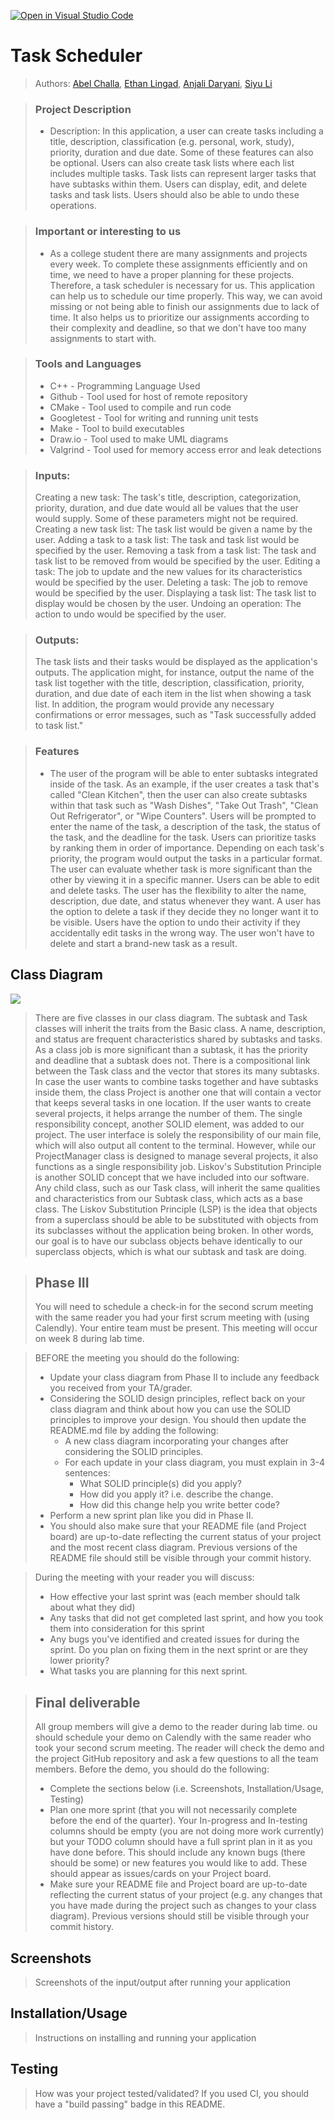 [![Open in Visual Studio Code](https://classroom.github.com/assets/open-in-vscode-c66648af7eb3fe8bc4f294546bfd86ef473780cde1dea487d3c4ff354943c9ae.svg)](https://classroom.github.com/online_ide?assignment_repo_id=9905209&assignment_repo_type=AssignmentRepo)

# Task Scheduler
 
 > Authors: [Abel Challa](https://github.com/abelchalla), [Ethan Lingad](https://github.com/EthanL0224), [Anjali Daryani](https://github.com/adary001), [Siyu Li](https://github.com/slialex)

> ### Project Description
> * Description: In this application, a user can create tasks including a title, description,
classification (e.g. personal, work, study), priority, duration and due date. Some of these
features can also be optional. Users can also create task lists where each list includes
multiple tasks. Task lists can represent larger tasks that have subtasks within them.
Users can display, edit, and delete tasks and task lists. Users should also be able to
undo these operations. 


> ### Important or interesting to us
> * As a college student there are many assignments and projects every week. To complete these assignments efficiently and on time, we need to have a proper planning for these projects. Therefore, a task scheduler is necessary for us. This application can help us to schedule our time properly. This way, we can avoid missing or not being able to finish our assignments due to lack of time. It also helps us to prioritize our assignments according to their complexity and deadline, so that we don't have too many assignments to start with.

> ### Tools and Languages
> * C++ - Programming Language Used
> * Github - Tool used for host of remote repository
> * CMake - Tool used to compile and run code
> * Googletest - Tool for writing and running unit tests
> * Make - Tool to build executables 
> * Draw.io - Tool used to make UML diagrams
> * Valgrind - Tool used for memory access error and leak detections

> ### Inputs:
>Creating a new task: The task's title, description, categorization, priority, duration, and due date would all be values that the user would supply. Some of these parameters might not be required.
Creating a new task list: The task list would be given a name by the user.
Adding a task to a task list: The task and task list would be specified by the user.
Removing a task from a task list: The task and task list to be removed from would be specified by the user.
Editing a task: The job to update and the new values for its characteristics would be specified by the user.
Deleting a task: The job to remove would be specified by the user.
Displaying a task list: The task list to display would be chosen by the user.
Undoing an operation: The action to undo would be specified by the user.

> ### Outputs:
>The task lists and their tasks would be displayed as the application's outputs. The application might, for instance, output the name of the task list together with the title, description, classification, priority, duration, and due date of each item in the list when showing a task list. In addition, the program would provide any necessary confirmations or error messages, such as "Task successfully added to task list."

> ### Features
> * The user of the program will be able to enter subtasks integrated inside of the task. As an example, if the user creates a task that's called "Clean Kitchen", then the user can also create subtasks within that task such as "Wash Dishes", "Take Out Trash", "Clean Out Refrigerator", or "Wipe Counters". Users will be prompted to enter the name of the task, a description of the task, the status of the task, and the deadline for the task. Users can prioritize tasks by ranking them in order of importance. Depending on each task's priority, the program would output the tasks in a particular format. The user can evaluate whether task is more significant than the other by viewing it in a specific manner. Users can be able to edit and delete tasks. The user has the flexibility to alter the name, description, due date, and status whenever they want. A user has the option to delete a task if they decide they no longer want it to be visible. Users have the option to undo their activity if they accidentally edit tasks in the wrong way. The user won't have to delete and start a brand-new task as a result.

## Class Diagram
 ![](images/UML_CS100P.png)
 > There are five classes in our class diagram. The subtask and Task classes will inherit the traits from the Basic class. A name, description, and status are frequent characteristics shared by subtasks and tasks. As a class job is more significant than a subtask, it has the priority and deadline that a subtask does not. There is a compositional link between the Task class and the vector that stores its many subtasks. In case the user wants to combine tasks together and have subtasks inside them, the class Project is another one that will contain a vector that keeps several tasks in one location. If the user wants to create several projects, it helps arrange the number of them. The single responsibility concept, another SOLID element, was added to our project. The user interface is solely the responsibility of our main file, which will also output all content to the terminal. However, while our ProjectManager class is designed to manage several projects, it also functions as a single responsibility job. Liskov's Substitution Principle is another SOLID concept that we have included into our software. Any child class, such as our Task class, will inherit the same qualities and characteristics from our Subtask class, which acts as a base class. The Liskov Substitution Principle (LSP) is the idea that objects from a superclass should be able to be substituted with objects from its subclasses without the application being broken. In other words, our goal is to have our subclass objects behave identically to our superclass objects, which is what our subtask and task are doing.
 
 > ## Phase III
 > You will need to schedule a check-in for the second scrum meeting with the same reader you had your first scrum meeting with (using Calendly). Your entire team must be present. This meeting will occur on week 8 during lab time.
 
 > BEFORE the meeting you should do the following:
 > * Update your class diagram from Phase II to include any feedback you received from your TA/grader.
 > * Considering the SOLID design principles, reflect back on your class diagram and think about how you can use the SOLID principles to improve your design. You should then update the README.md file by adding the following:
 >   * A new class diagram incorporating your changes after considering the SOLID principles.
 >   * For each update in your class diagram, you must explain in 3-4 sentences:
 >     * What SOLID principle(s) did you apply?
 >     * How did you apply it? i.e. describe the change.
 >     * How did this change help you write better code?
 > * Perform a new sprint plan like you did in Phase II.
 > * You should also make sure that your README file (and Project board) are up-to-date reflecting the current status of your project and the most recent class diagram. Previous versions of the README file should still be visible through your commit history.
 
> During the meeting with your reader you will discuss: 
 > * How effective your last sprint was (each member should talk about what they did)
 > * Any tasks that did not get completed last sprint, and how you took them into consideration for this sprint
 > * Any bugs you've identified and created issues for during the sprint. Do you plan on fixing them in the next sprint or are they lower priority?
 > * What tasks you are planning for this next sprint.

 
 > ## Final deliverable
 > All group members will give a demo to the reader during lab time. ou should schedule your demo on Calendly with the same reader who took your second scrum meeting. The reader will check the demo and the project GitHub repository and ask a few questions to all the team members. 
 > Before the demo, you should do the following:
 > * Complete the sections below (i.e. Screenshots, Installation/Usage, Testing)
 > * Plan one more sprint (that you will not necessarily complete before the end of the quarter). Your In-progress and In-testing columns should be empty (you are not doing more work currently) but your TODO column should have a full sprint plan in it as you have done before. This should include any known bugs (there should be some) or new features you would like to add. These should appear as issues/cards on your Project board.
 > * Make sure your README file and Project board are up-to-date reflecting the current status of your project (e.g. any changes that you have made during the project such as changes to your class diagram). Previous versions should still be visible through your commit history. 
 
 ## Screenshots
 > Screenshots of the input/output after running your application
 ## Installation/Usage
 > Instructions on installing and running your application
 ## Testing
 > How was your project tested/validated? If you used CI, you should have a "build passing" badge in this README.
 

